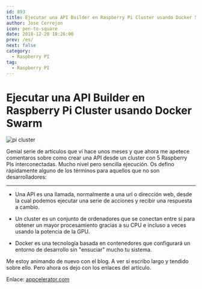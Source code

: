 ```yaml
---
id: 893
title: Ejecutar una API Builder en Raspberry Pi Cluster usando Docker Swarm
author: Jose Cerrejon
icon: pen-to-square
date: 2018-12-20 18:26:00
prev: /es/
next: false
category:
  - Raspberry PI
tag:
  - Raspberry PI
---
```


# Ejecutar una API Builder en Raspberry Pi Cluster usando Docker Swarm

![pi cluster](/images/2018/10/rpi_cluster.png)

Genial serie de artículos que ví hace unos meses y que ahora me apetece comentaros sobre como crear una API desde un cluster con 5 Raspberry PIs interconectadas. Mucho nivel pero sencilla ejecución. Os defino rápidamente alguno de los términos para aquellos que no son desarrolladores:

- - -
* Una API es una llamada, normalmente a una url o dirección web, desde la cual podemos ejecutar una serie de acciones y recibir una respuesta a cambio.

* Un cluster es un conjunto de ordenadores que se conectan entre sí para obtener un mayor procesamiento gracias a su CPU e incluso a veces usando la potencia de la GPU.

* Docker es una tecnología basada en contenedores que configurará un entorno de desarrollo sin "ensuciar" mucho tu sistema.

Me estoy animando de nuevo con el blog. A ver si escribo largo y tendido sobre ello. Pero ahora os dejo con los enlaces del artículo.

Enlace: [appcelerator.com](https://www.appcelerator.com/blog/2018/10/running-api-builder-on-raspberry-pi-cluster-using-docker-swarm-part-1/)